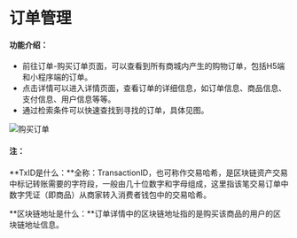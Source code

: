 # 订单管理

#### 功能介绍：

- 前往订单-购买订单页面，可以查看到所有商城内产生的购物订单，包括H5端和小程序端的订单。
- 点击详情可以进入详情页面，查看订单的详细信息，如订单信息、商品信息、支付信息、用户信息等等。
- 通过检索条件可以快速查找到寻找的订单，具体见图。


![购买订单](http://md.stringon.com/img/%7Bfilename%7D%7B.suffix%7D20200912112431.png)

#### **注：**

**TxID是什么：**全称：TransactionID，也可称作交易哈希，是区块链资产交易中标记转账需要的字符段，一般由几十位数字和字母组成，这里指该笔交易订单中数字凭证（即商品）从商家转入消费者钱包中的交易哈希。

**区块链地址是什么：**订单详情中的区块链地址指的是购买该商品的用户的区块链地址信息。